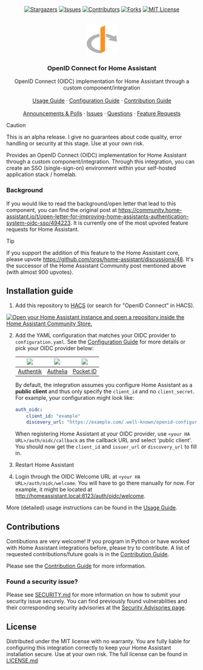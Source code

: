 <!-- Based on the Best-README-template from https://github.com/christiaangoossens/hass-oidc-auth -->
<a id="readme-top"></a>

<div align="center">

[![Stargazers][stars-shield]][stars-url]
[![Issues][issues-shield]][issues-url]
[![Contributors][contributors-shield]][contributors-url]
[![Forks][forks-shield]][forks-url]
[![MIT License][license-shield]][license-url]

</div>

<!-- PROJECT LOGO -->
<br />
<div align="center">
  <a href="https://github.com/christiaangoossens/hass-oidc-auth/">
    <img src="logo.png" alt="Logo" width="80" height="80">
  </a>

  <h3 align="center">OpenID Connect for Home Assistant</h3>

  <p align="center">
    OpenID Connect (OIDC) implementation for Home Assistant through a custom component/integration
    <br />
    <br />
    <a href="./docs/usage.md">Usage Guide</a>
    &middot;
    <a href="./docs/configuration.md">Configuration Guide</a>
    &middot;
    <a href="./CONTRIBUTING.md">Contribution Guide</a>
    <br />
    <br />
    <a href="https://github.com/christiaangoossens/hass-oidc-auth/discussions?discussions_q=is%3Aopen+category%3AAnnouncements+category%3APolls">Announcements & Polls</a>
    &middot;
    <a href="https://github.com/christiaangoossens/hass-oidc-auth/issues">Issues</a>
    &middot;
    <a href="https://github.com/christiaangoossens/hass-oidc-auth/discussions/categories/q-a">Questions</a>
    &middot;
    <a href="https://github.com/christiaangoossens/hass-oidc-auth/discussions/categories/ideas">Feature Requests</a>
  </p>
</div>

> [!CAUTION]
> This is an alpha release. I give no guarantees about code quality, error handling or security at this stage. Use at your own risk.

Provides an OpenID Connect (OIDC) implementation for Home Assistant through a custom component/integration. Through this integration, you can create an SSO (single-sign-on) environment within your self-hosted application stack / homelab.

### Background
If you would like to read the background/open letter that lead to this component, you can find the original post at https://community.home-assistant.io/t/open-letter-for-improving-home-assistants-authentication-system-oidc-sso/494223. It is currently one of the most upvoted feature requests for Home Assistant.

> [!TIP]
> If you support the addition of this feature to the Home Assistant core, please upvote https://github.com/orgs/home-assistant/discussions/48. It's the successor of the Home Assistant Community post mentioned above (with almost 900 upvotes).

## Installation guide

1. Add this repository to [HACS](https://hacs.xyz/) (or search for "OpenID Connect" in HACS).

[![Open your Home Assistant instance and open a repository inside the Home Assistant Community Store.](https://my.home-assistant.io/badges/hacs_repository.svg)](https://my.home-assistant.io/redirect/hacs_repository/?owner=christiaangoossens&repository=hass-oidc-auth&category=Integration)

2. Add the YAML configuration that matches your OIDC provider to `configuration.yaml`. See the [Configuration Guide](./docs/configuration.md) for more details or pick your OIDC provider below:

    | <img src="https://goauthentik.io/img/icon_top_brand_colour.svg" width="100"> | <img src="https://www.authelia.com/images/branding/logo-cropped.png" width="100"> | <img src="https://github.com/user-attachments/assets/4ceb2708-9f29-4694-b797-be833efce17d" width="100"> |
    |:-----------------------------------------------------------------------------------------:|:-------------------------------------------------------------------------------------:|:---------------------------------------------------------------------------------------:|
    | [Authentik](./docs/provider-configurations/authentik.md)                                       | [Authelia](./docs/provider-configurations/authelia.md)                                     | [Pocket ID](./docs/provider-configurations/pocket-id.md)                                     |

    By default, the integration assumes you configure Home Assistant as a **public client** and thus only specify the `client_id` and no `client_secret`. For example, your configuration might look like:

    ```yaml
    auth_oidc:
        client_id: "example"
        discovery_url: "https://example.com/.well-known/openid-configuration"
    ```

    When registering Home Assistant at your OIDC provider, use `<your HA URL>/auth/oidc/callback` as the callback URL and select 'public client'. You should now get the `client_id` and `issuer_url` or `discovery_url` to fill in.

3. Restart Home Assistant

4. Login through the OIDC Welcome URL at `<your HA URL>/auth/oidc/welcome`. You will have to go there manually for now. For example, it might be located at http://homeassistant.local:8123/auth/oidc/welcome.

More (detailed) usage instructions can be found in the [Usage Guide](./docs/usage.md).

## Contributions
Contibutions are very welcome! If you program in Python or have worked with Home Assistant integrations before, please try to contribute. A list of requested contributions/future goals is in the [Contribution Guide](./CONTRIBUTING.md).

Please see the [Contribution Guide](./CONTRIBUTING.md) for more information.

### Found a security issue?
Please see [SECURITY.md](./SECURITY.md) for more information on how to submit your security issue securely. You can find previously found vulnerablities and their corresponding security advisories at the [Security Advisories page](https://github.com/christiaangoossens/hass-oidc-auth/security/advisories).

## License
Distributed under the MIT license with no warranty. You are fully liable for configuring this integration correctly to keep your Home Assistant installation secure. Use at your own risk. The full license can be found in [LICENSE.md](./LICENSE.md)


<!-- MARKDOWN LINKS & IMAGES -->
<!-- https://www.markdownguide.org/basic-syntax/#reference-style-links -->
[contributors-shield]: https://img.shields.io/github/contributors/christiaangoossens/hass-oidc-auth.svg?style=for-the-badge
[contributors-url]: https://github.com/christiaangoossens/hass-oidc-auth/graphs/contributors
[forks-shield]: https://img.shields.io/github/forks/christiaangoossens/hass-oidc-auth.svg?style=for-the-badge
[forks-url]: https://github.com/christiaangoossens/hass-oidc-auth/network/members
[stars-shield]: https://img.shields.io/github/stars/christiaangoossens/hass-oidc-auth.svg?style=for-the-badge
[stars-url]: https://github.com/christiaangoossens/hass-oidc-auth/stargazers
[issues-shield]: https://img.shields.io/github/issues/christiaangoossens/hass-oidc-auth.svg?style=for-the-badge
[issues-url]: https://github.com/christiaangoossens/hass-oidc-auth/issues
[license-shield]: https://img.shields.io/github/license/christiaangoossens/hass-oidc-auth.svg?style=for-the-badge
[license-url]: https://github.com/christiaangoossens/hass-oidc-auth/blob/master/LICENSE.txt
